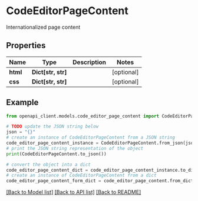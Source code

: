 # CodeEditorPageContent

Internationalized page content

## Properties

Name | Type | Description | Notes
------------ | ------------- | ------------- | -------------
**html** | **Dict[str, str]** |  | [optional] 
**css** | **Dict[str, str]** |  | [optional] 

## Example

```python
from openapi_client.models.code_editor_page_content import CodeEditorPageContent

# TODO update the JSON string below
json = "{}"
# create an instance of CodeEditorPageContent from a JSON string
code_editor_page_content_instance = CodeEditorPageContent.from_json(json)
# print the JSON string representation of the object
print(CodeEditorPageContent.to_json())

# convert the object into a dict
code_editor_page_content_dict = code_editor_page_content_instance.to_dict()
# create an instance of CodeEditorPageContent from a dict
code_editor_page_content_form_dict = code_editor_page_content.from_dict(code_editor_page_content_dict)
```
[[Back to Model list]](../README.md#documentation-for-models) [[Back to API list]](../README.md#documentation-for-api-endpoints) [[Back to README]](../README.md)


